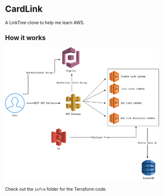 # CardLink

A LinkTree clone to help me learn AWS.

## How it works

![diagram](diagram.png)

Check out the `infra` folder for the Terraform code.
